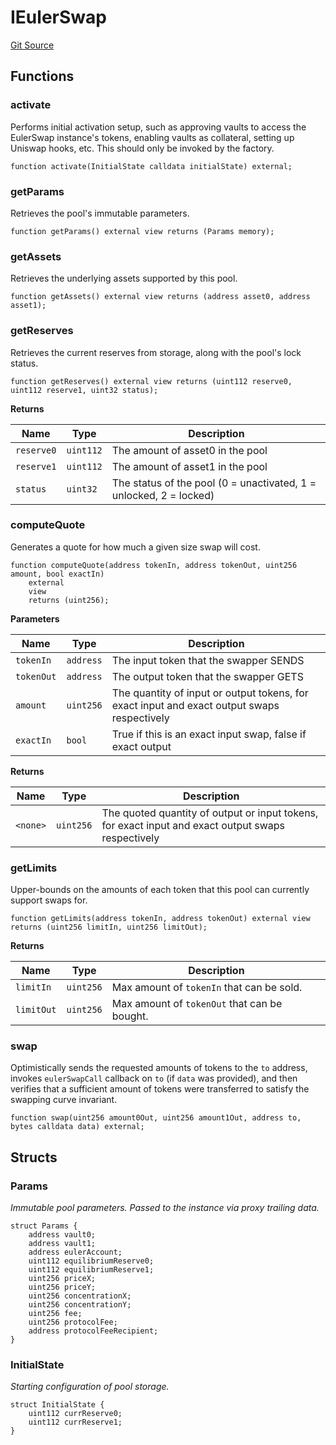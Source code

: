 # IEulerSwap
[Git Source](https://github.com/euler-xyz/euler-swap/blob/7080c3fe0c9f935c05849a0756ed43d959130afd/src/interfaces/IEulerSwap.sol)


## Functions
### activate

Performs initial activation setup, such as approving vaults to access the
EulerSwap instance's tokens, enabling vaults as collateral, setting up Uniswap
hooks, etc. This should only be invoked by the factory.


```solidity
function activate(InitialState calldata initialState) external;
```

### getParams

Retrieves the pool's immutable parameters.


```solidity
function getParams() external view returns (Params memory);
```

### getAssets

Retrieves the underlying assets supported by this pool.


```solidity
function getAssets() external view returns (address asset0, address asset1);
```

### getReserves

Retrieves the current reserves from storage, along with the pool's lock status.


```solidity
function getReserves() external view returns (uint112 reserve0, uint112 reserve1, uint32 status);
```
**Returns**

|Name|Type|Description|
|----|----|-----------|
|`reserve0`|`uint112`|The amount of asset0 in the pool|
|`reserve1`|`uint112`|The amount of asset1 in the pool|
|`status`|`uint32`|The status of the pool (0 = unactivated, 1 = unlocked, 2 = locked)|


### computeQuote

Generates a quote for how much a given size swap will cost.


```solidity
function computeQuote(address tokenIn, address tokenOut, uint256 amount, bool exactIn)
    external
    view
    returns (uint256);
```
**Parameters**

|Name|Type|Description|
|----|----|-----------|
|`tokenIn`|`address`|The input token that the swapper SENDS|
|`tokenOut`|`address`|The output token that the swapper GETS|
|`amount`|`uint256`|The quantity of input or output tokens, for exact input and exact output swaps respectively|
|`exactIn`|`bool`|True if this is an exact input swap, false if exact output|

**Returns**

|Name|Type|Description|
|----|----|-----------|
|`<none>`|`uint256`|The quoted quantity of output or input tokens, for exact input and exact output swaps respectively|


### getLimits

Upper-bounds on the amounts of each token that this pool can currently support swaps for.


```solidity
function getLimits(address tokenIn, address tokenOut) external view returns (uint256 limitIn, uint256 limitOut);
```
**Returns**

|Name|Type|Description|
|----|----|-----------|
|`limitIn`|`uint256`|Max amount of `tokenIn` that can be sold.|
|`limitOut`|`uint256`|Max amount of `tokenOut` that can be bought.|


### swap

Optimistically sends the requested amounts of tokens to the `to`
address, invokes `eulerSwapCall` callback on `to` (if `data` was provided),
and then verifies that a sufficient amount of tokens were transferred to
satisfy the swapping curve invariant.


```solidity
function swap(uint256 amount0Out, uint256 amount1Out, address to, bytes calldata data) external;
```

## Structs
### Params
*Immutable pool parameters. Passed to the instance via proxy trailing data.*


```solidity
struct Params {
    address vault0;
    address vault1;
    address eulerAccount;
    uint112 equilibriumReserve0;
    uint112 equilibriumReserve1;
    uint256 priceX;
    uint256 priceY;
    uint256 concentrationX;
    uint256 concentrationY;
    uint256 fee;
    uint256 protocolFee;
    address protocolFeeRecipient;
}
```

### InitialState
*Starting configuration of pool storage.*


```solidity
struct InitialState {
    uint112 currReserve0;
    uint112 currReserve1;
}
```

